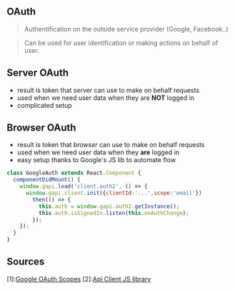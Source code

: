 ## OAuth
> Authentification on the outside service provider (Google, Facebook..)

> Can be used for user identification or making actions on behalf of user.

## Server OAuth
- result is token that server can use to make on behalf requests
- used when we need user data when they are **NOT** logged in
- complicated setup 

## Browser OAuth
- result is token that *browser* can use to make on behalf requests
- used when we need user data when they **are** logged in
- easy setup thanks to Google's JS lib to automate flow

```js
class GoogleAuth extends React.Component {
  componentDidMount() {
    window.gapi.load('client.auth2', () => {
      window.gapi.client.init({clientId:'...',scope:'email'})
        then(() => {
          this.auth = window.gapi.auth2.getInstance();
       	  this.auth.isSignedIn.listen(this.onAuthChange); 
        });
    });
  }
}
```


## Sources
[1]:[Google OAuth Scopes](https://developers.google.com/identity/protocols/googlescopes)
[2]:[Api Client JS library](https://developers.google.com/api-client-library/)
